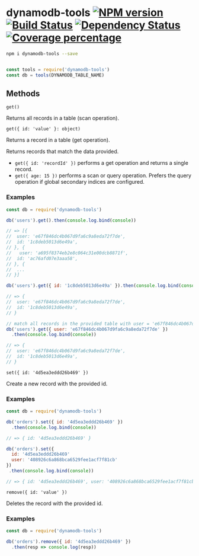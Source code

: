 # dynamodb-tools [![NPM version][npm-image]][npm-url] [![Build Status][travis-image]][travis-url] [![Dependency Status][daviddm-image]][daviddm-url] [![Coverage percentage][coveralls-image]][coveralls-url]

```bash
npm i dynamodb-tools --save
```

```js

const tools = require('dynamodb-tools')
const db = tools(DYNAMODB_TABLE_NAME)

```

## Methods

`get()`

Returns all records in a table (scan operation).

`get({ id: 'value' }: object)`

Returns a record in a table (get operation).

Returns records that match the data provided.
 - `get({ id: 'recordId' })` performs a get operation and returns a single record.
 - `get({ age: 15 })` performs a scan or query operation. Prefers the query operation if global secondary indices are configured.

### Examples

```js
const db = require('dynamodb-tools')

db('users').get().then(console.log.bind(console))

// => [{
//  user: 'e67f846dc4b067d9fa6c9a8eda72f7de',
//  id: '1c8deb5013d6e49a',
// }, {
//   user: 'a695f8374eb2e8c064c31e00dcb8871f',
//  id: 'ac76afd07e3aaa58',
// }, {
//  ...
// }]

db('users').get({ id: '1c8deb5013d6e49a' }).then(console.log.bind(console))

// => {
//  user: 'e67f846dc4b067d9fa6c9a8eda72f7de',
//  id: '1c8deb5013d6e49a',
// }

// match all records in the provided table with user = 'e67f846dc4b067d9fa6c9a8eda72f7de'
db('users').get({ user: 'e67f846dc4b067d9fa6c9a8eda72f7de' })
  .then(console.log.bind(console))

// => {
//  user: 'e67f846dc4b067d9fa6c9a8eda72f7de',
//  id: '1c8deb5013d6e49a',
// }

```
`set({ id: '4d5ea3eddd26b469' })`

Create a new record with the provided id.

### Examples

```js
const db = require('dynamodb-tools')

db('orders').set({ id: '4d5ea3eddd26b469' })
  .then(console.log.bind(console))

// => { id: '4d5ea3eddd26b469' }

db('orders').set({
  id: '4d5ea3eddd26b469'
  user: '408926c6a868bca6529fee1acf7f81cb'
})
 .then(console.log.bind(console))

// => { id: '4d5ea3eddd26b469', user: '408926c6a868bca6529fee1acf7f81cb' }
```

`remove({ id: 'value' })` 

Deletes the record with the provided id.

### Examples

```js
const db = require('dynamodb-tools')

db('orders').remove({ id: '4d5ea3eddd26b469' })
  .then(resp => console.log(resp))

```

[npm-image]: https://badge.fury.io/js/dynamodb-tools.svg
[npm-url]: https://npmjs.org/package/dynamodb-tools
[travis-image]: https://travis-ci.org/unshift/dynamodb-tools.svg?branch=master
[travis-url]: https://travis-ci.org/unshift/dynamodb-tools
[daviddm-image]: https://david-dm.org/unshift/dynamodb-tools.svg?theme=shields.io
[daviddm-url]: https://david-dm.org/unshift/dynamodb-tools
[coveralls-image]: https://coveralls.io/repos/unshift/dynamodb-tools/badge.svg
[coveralls-url]: https://coveralls.io/r/unshift/dynamodb-tools